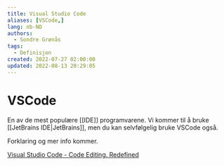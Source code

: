 ```yaml
---
title: Visual Studio Code
aliases: [VSCode,]
lang: nb-NO
authors:
  - Sondre Grønås
tags:
  - Definisjon
created: 2022-07-27 02:00:00
updated: 2022-08-13 20:29:05
---
```

# VSCode
En av de mest populære [[IDE]] programvarene. Vi kommer til å bruke [[JetBrains IDE|JetBrains]], men du kan selvfølgelig bruke VSCode også.

Forklaring og mer info kommer.

[Visual Studio Code - Code Editing. Redefined](https://code.visualstudio.com/)